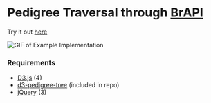 # Pedigree Traversal through [BrAPI](https://github.com/plantbreeding/API)
Try it out [here](https://solgenomics.github.io/BrAPI-Pedigree-Viewer/)

![GIF of Example Implementation](readme_assets/example.gif)

### Requirements
- [D3.js](https://github.com/d3/d3) (4)
- [d3-pedigree-tree](https://github.com/solgenomics/d3-pedigree-tree) (included in repo)
- [jQuery](https://github.com/jquery/jquery) (3)
